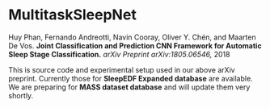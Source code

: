 # MultitaskSleepNet
Huy Phan, Fernando Andreotti, Navin Cooray, Oliver Y. Chén, and Maarten De Vos. __Joint Classification and Prediction CNN Framework for Automatic Sleep Stage Classification.__ _arXiv Preprint arXiv:1805.06546,_ 2018

This is source code and experimental setup used in our above arXiv preprint. Currently those for __SleepEDF Expanded database__ are available. We are preparing for __MASS dataset database__ and will update them very shortly.
